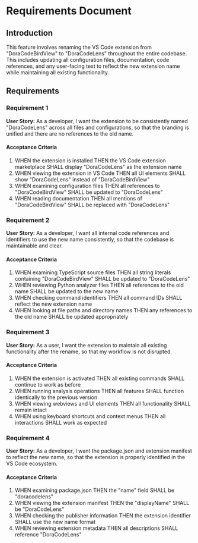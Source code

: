 # Requirements Document

## Introduction

This feature involves renaming the VS Code extension from "DoraCodeBirdView" to "DoraCodeLens" throughout the entire codebase. This includes updating all configuration files, documentation, code references, and any user-facing text to reflect the new extension name while maintaining all existing functionality.

## Requirements

### Requirement 1

**User Story:** As a developer, I want the extension to be consistently named "DoraCodeLens" across all files and configurations, so that the branding is unified and there are no references to the old name.

#### Acceptance Criteria

1. WHEN the extension is installed THEN the VS Code extension marketplace SHALL display "DoraCodeLens" as the extension name
2. WHEN viewing the extension in VS Code THEN all UI elements SHALL show "DoraCodeLens" instead of "DoraCodeBirdView"
3. WHEN examining configuration files THEN all references to "DoraCodeBirdView" SHALL be updated to "DoraCodeLens"
4. WHEN reading documentation THEN all mentions of "DoraCodeBirdView" SHALL be replaced with "DoraCodeLens"

### Requirement 2

**User Story:** As a developer, I want all internal code references and identifiers to use the new name consistently, so that the codebase is maintainable and clear.

#### Acceptance Criteria

1. WHEN examining TypeScript source files THEN all string literals containing "DoraCodeBirdView" SHALL be updated to "DoraCodeLens"
2. WHEN reviewing Python analyzer files THEN all references to the old name SHALL be updated to the new name
3. WHEN checking command identifiers THEN all command IDs SHALL reflect the new extension name
4. WHEN looking at file paths and directory names THEN any references to the old name SHALL be updated appropriately

### Requirement 3

**User Story:** As a user, I want the extension to maintain all existing functionality after the rename, so that my workflow is not disrupted.

#### Acceptance Criteria

1. WHEN the extension is activated THEN all existing commands SHALL continue to work as before
2. WHEN running analysis operations THEN all features SHALL function identically to the previous version
3. WHEN viewing webviews and UI elements THEN all functionality SHALL remain intact
4. WHEN using keyboard shortcuts and context menus THEN all interactions SHALL work as expected

### Requirement 4

**User Story:** As a developer, I want the package.json and extension manifest to reflect the new name, so that the extension is properly identified in the VS Code ecosystem.

#### Acceptance Criteria

1. WHEN examining package.json THEN the "name" field SHALL be "doracodelens"
2. WHEN viewing the extension manifest THEN the "displayName" SHALL be "DoraCodeLens"
3. WHEN checking the publisher information THEN the extension identifier SHALL use the new name format
4. WHEN reviewing extension metadata THEN all descriptions SHALL reference "DoraCodeLens"